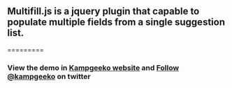 <h2>Multifill.js is a jquery plugin that capable to populate multiple fields from a single suggestion list.</h2>
=========
<h3>
View the demo in <a href ='http://kampgeeko.github.io/multifill' target='_blank' >Kampgeeko website</a> and <a href="https://twitter.com/kampgeeko" class="twitter-follow-button" data-show-count="false">Follow @kampgeeko</a><script>!function(d,s,id){var js,fjs=d.getElementsByTagName(s)[0],p=/^http:/.test(d.location)?'http':'https';if(!d.getElementById(id)){js=d.createElement(s);js.id=id;js.src=p+'://platform.twitter.com/widgets.js';fjs.parentNode.insertBefore(js,fjs);}}(document, 'script', 'twitter-wjs');</script>
 <span> on twitter</span></h3>
	                		
